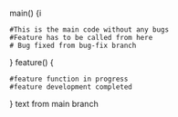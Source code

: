 main()
{i

	#This is the main code without any bugs
	#Feature has to be called from here
	# Bug fixed from bug-fix branch
}
feature()
{

	#feature function in progress
	#feature development completed
}
text from main branch
